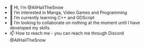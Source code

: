 - 👋 Hi, I’m @AllHailTheSnow
- 👀 I’m interested in Manga, Video Games and Programming
- 🌱 I’m currently learning C++ and GDScript
- 💞️ I’m looking to collaborate on nothing at the moment until I have developed my skills.
- 📫 How to reach me - you can reach me through Discord @AllHailTheSnow

<!---
AllHailTheSnow/AllHailTheSnow is a ✨ special ✨ repository because its `README.md` (this file) appears on your GitHub profile.
You can click the Preview link to take a look at your changes.
--->
